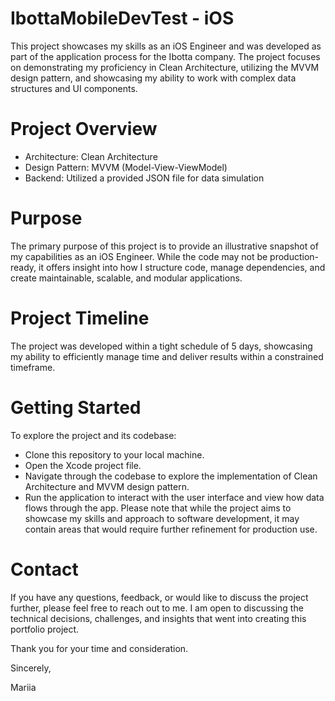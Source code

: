 # IbottaMobileDevTest - iOS

This project showcases my skills as an iOS Engineer and was developed as part of the application process for the Ibotta company. The project focuses on demonstrating my proficiency in Clean Architecture, utilizing the MVVM design pattern, and showcasing my ability to work with complex data structures and UI components.

# Project Overview
- Architecture: Clean Architecture
- Design Pattern: MVVM (Model-View-ViewModel)
- Backend: Utilized a provided JSON file for data simulation

# Purpose
The primary purpose of this project is to provide an illustrative snapshot of my capabilities as an iOS Engineer. While the code may not be production-ready, it offers insight into how I structure code, manage dependencies, and create maintainable, scalable, and modular applications.

# Project Timeline
The project was developed within a tight schedule of 5 days, showcasing my ability to efficiently manage time and deliver results within a constrained timeframe.

# Getting Started
To explore the project and its codebase:

- Clone this repository to your local machine.
- Open the Xcode project file.
- Navigate through the codebase to explore the implementation of Clean Architecture and MVVM design pattern.
- Run the application to interact with the user interface and view how data flows through the app.
Please note that while the project aims to showcase my skills and approach to software development, it may contain areas that would require further refinement for production use.

# Contact
If you have any questions, feedback, or would like to discuss the project further, please feel free to reach out to me. I am open to discussing the technical decisions, challenges, and insights that went into creating this portfolio project.

Thank you for your time and consideration.

Sincerely,

Mariia

